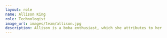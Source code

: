 ```yaml
---
layout: role
name: Allison King
role: Technologist
image_url: images/team/allison.jpg
description: Allison is a boba enthusiast, which she attributes to her Taiwanese roots, or just common sense. Before she quit her job to help out her buddy to start Bobasaur, she was a software engineer. Her dream for Bobasaur is to establish a nice local place to share bits and pieces of Asian and Asian American culture. Her boba of choice is oolong milk tea, light sugar, light ice, and depending on the establishment, light boba. 
---
```


